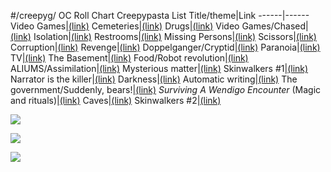 #/creepyg/ OC Roll Chart Creepypasta List
Title/theme|Link
------|------
Video Games|[(link)](https://archive.4plebs.org/x/thread/35215590/#35263004)
Cemeteries|[(link)](https://archive.4plebs.org/x/thread/35215590/#35264574)
Drugs|[(link)](https://archive.4plebs.org/x/thread/35215590/#35267192)
Video Games/Chased|[(link)](https://archive.4plebs.org/x/thread/35215590/#35267192)
Isolation|[(link)](https://archive.4plebs.org/x/thread/35215590/#35273587)
Restrooms|[(link)](https://archive.4plebs.org/x/thread/35215590/#35273696)
Missing Persons|[(link)](https://archive.4plebs.org/x/thread/35215590/#35281871)
Scissors|[(link)](https://archive.4plebs.org/x/thread/35215590/#35282897)
Corruption|[(link)](https://archive.4plebs.org/x/thread/35215590/#35285761)
Revenge|[(link)](https://archive.4plebs.org/x/thread/35215590/#35289582)
Doppelganger/Cryptid|[(link)](https://archive.4plebs.org/x/thread/35215590/#35295681)
Paranoia|[(link)](https://archive.4plebs.org/x/thread/35215590/#35300627)
TV|[(link)](https://archive.4plebs.org/x/thread/35215590/#35319078)
The Basement|[(link)](https://archive.4plebs.org/x/thread/35215590/#35324776)
Food/Robot revolution|[(link)](https://archive.4plebs.org/x/thread/35215590/#35327260)
ALIUMS/Assimilation|[(link)](https://archive.4plebs.org/x/thread/35333372/#35333638)
Mysterious matter|[(link)](https://archive.4plebs.org/x/thread/35333372/#35343006)
Skinwalkers #1|[(link)](https://archive.4plebs.org/x/thread/35358927/#35369837)
Narrator is the killer|[(link)](https://archive.4plebs.org/x/thread/35358927/#35374819)
Darkness|[(link)](https://archive.4plebs.org/x/thread/35358927/#35379519)
Automatic writing|[(link)](https://archive.4plebs.org/x/thread/35358927/#35379389)
The government/Suddenly, bears!|[(link)](https://archive.4plebs.org/x/thread/35385346/#35387487!)
*Surviving A Wendigo Encounter* (Magic and rituals)|[(link)](https://rentry.org/wendigo-encounter)
Caves|[(link)](https://archive.4plebs.org/x/thread/35385346/#35393788)
Skinwalkers #2|[(link)](https://archive.4plebs.org/x/thread/35385346/#35442387)

![](https://files.catbox.moe/9lssp4.png)

![](https://files.catbox.moe/ztqm2f.jpg)

![](https://files.catbox.moe/vutqwd.png)